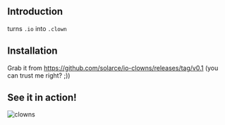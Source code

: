 ## Introduction
turns `.io` into `.clown`

## Installation

Grab it from https://github.com/solarce/io-clowns/releases/tag/v0.1 (you
can trust me right? ;))

## See it in action!

![clowns](http://i.imgur.com/PypGIOn.jpg)

